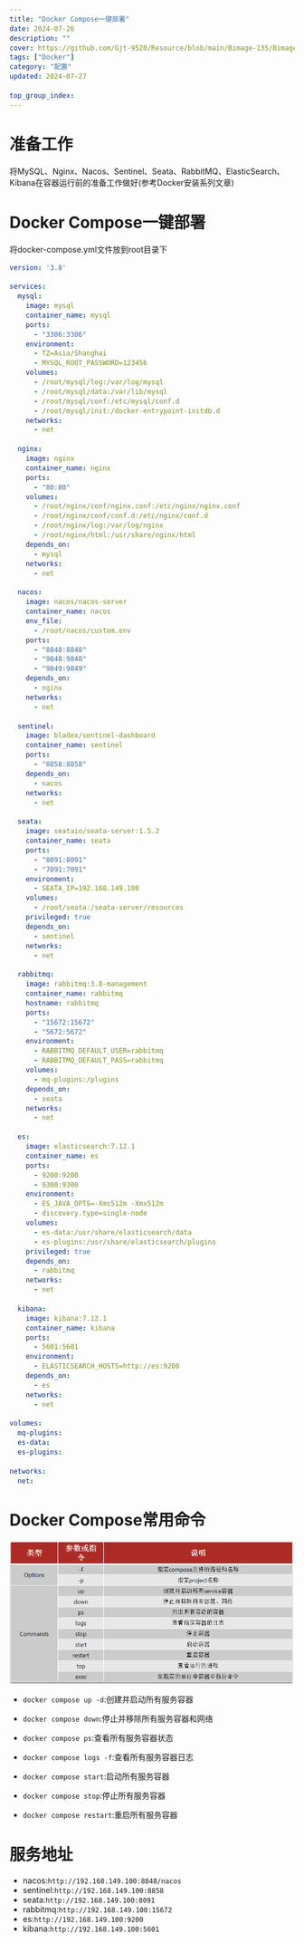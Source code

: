 ```yaml
---
title: "Docker Compose一键部署"
date: 2024-07-26
description: ""
cover: https://github.com/Gjt-9520/Resource/blob/main/Bimage-135/Bimage82.jpg?raw=true
tags: ["Docker"]
category: "配置"
updated: 2024-07-27
  
top_group_index: 
---
```


# 准备工作

将MySQL、Nginx、Nacos、Sentinel、Seata、RabbitMQ、ElasticSearch、Kibana在容器运行前的准备工作做好(参考Docker安装系列文章)

# Docker Compose一键部署

将docker-compose.yml文件放到root目录下

```yml
version: '3.8'

services:
  mysql:
    image: mysql
    container_name: mysql
    ports:
      - "3306:3306"
    environment:
      - TZ=Asia/Shanghai
      - MYSQL_ROOT_PASSWORD=123456
    volumes:
      - /root/mysql/log:/var/log/mysql
      - /root/mysql/data:/var/lib/mysql
      - /root/mysql/conf:/etc/mysql/conf.d
      - /root/mysql/init:/docker-entrypoint-initdb.d
    networks:
      - net

  nginx:
    image: nginx
    container_name: nginx
    ports:
      - "80:80"
    volumes:
      - /root/nginx/conf/nginx.conf:/etc/nginx/nginx.conf
      - /root/nginx/conf/conf.d:/etc/nginx/conf.d
      - /root/nginx/log:/var/log/nginx
      - /root/nginx/html:/usr/share/nginx/html
    depends_on:
      - mysql
    networks:
      - net

  nacos:
    image: nacos/nacos-server
    container_name: nacos
    env_file:
      - /root/nacos/custom.env
    ports:
      - "8848:8848"
      - "9848:9848"
      - "9849:9849"
    depends_on:
      - nginx
    networks:
      - net

  sentinel:
    image: bladex/sentinel-dashboard
    container_name: sentinel
    ports:
      - "8858:8858"
    depends_on:
      - nacos
    networks:
      - net

  seata:
    image: seataio/seata-server:1.5.2
    container_name: seata
    ports:
      - "8091:8091"
      - "7091:7091"
    environment:
      - SEATA_IP=192.168.149.100
    volumes:
      - /root/seata:/seata-server/resources
    privileged: true
    depends_on:
      - sentinel
    networks:
      - net

  rabbitmq:
    image: rabbitmq:3.8-management
    container_name: rabbitmq
    hostname: rabbitmq
    ports:
      - "15672:15672"
      - "5672:5672"
    environment:
      - RABBITMQ_DEFAULT_USER=rabbitmq
      - RABBITMQ_DEFAULT_PASS=rabbitmq
    volumes:
      - mq-plugins:/plugins
    depends_on:
      - seata
    networks:
      - net
  
  es:
    image: elasticsearch:7.12.1
    container_name: es
    ports:
      - 9200:9200
      - 9300:9300
    environment:
      - ES_JAVA_OPTS=-Xms512m -Xmx512m
      - discovery.type=single-node
    volumes:
      - es-data:/usr/share/elasticsearch/data
      - es-plugins:/usr/share/elasticsearch/plugins
    privileged: true
    depends_on:
      - rabbitmq
    networks:
      - net
  
  kibana:
    image: kibana:7.12.1
    container_name: kibana
    ports:
      - 5601:5601
    environment:
      - ELASTICSEARCH_HOSTS=http://es:9200
    depends_on:
      - es
    networks:
      - net

volumes:
  mq-plugins:
  es-data:
  es-plugins:

networks:
  net:
```

# Docker Compose常用命令

![Docker Compose基础命令](../images/DockerCompose基础命令.png)

- `docker compose up -d`:创建并启动所有服务容器
- `docker compose down`:停止并移除所有服务容器和网络

- `docker compose ps`:查看所有服务容器状态
- `docker compose logs -f`:查看所有服务容器日志

- `docker compose start`:启动所有服务容器
- `docker compose stop`:停止所有服务容器
- `docker compose restart`:重启所有服务容器

# 服务地址

- nacos:`http://192.168.149.100:8848/nacos`
- sentinel:`http://192.168.149.100:8858`
- seata:`http://192.168.149.100:8091`
- rabbitmq:`http://192.168.149.100:15672`
- es:`http://192.168.149.100:9200`
- kibana:`http://192.168.149.100:5601`